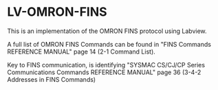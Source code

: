 # LV-OMRON-FINS
This is an implementation of the OMRON FINS protocol using Labview.


A full list of OMRON FINS Commands can be found in "FINS Commands REFERENCE MANUAL" page 14 (2-1 Command List).

Key to FINS communication, is identifying "SYSMAC CS/CJ/CP Series Communications Commands REFERENCE MANUAL" page 36 (3-4-2 Addresses in FINS Commands)

